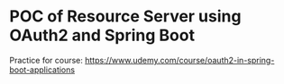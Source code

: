 # POC of Resource Server using OAuth2 and Spring Boot

Practice for course:
https://www.udemy.com/course/oauth2-in-spring-boot-applications